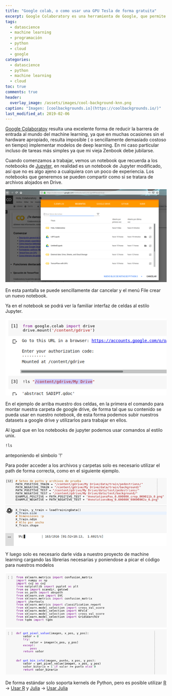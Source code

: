 ```yaml
---
title: "Google colab, o como usar una GPU Tesla de forma gratuita"
excerpt: Google Colaboratory es una herramienta de Google, que permite la ejecución de código python mediante jupyter notebooks en un entorno virtual equipado con una GPU Tesla K80.
tags:
  - datascience
  - machine learning
  - programación
  - python
  - cloud
  - google
categories:
  - datascience
  - python
  - machine learning
  - cloud
toc: true
comments: true
header:
  overlay_image: /assets/images/cool-background-knn.png
caption: "Imagen: [coolbackgrounds.io](https://coolbackgrounds.io/)"
last_modified_at: 2019-02-06
---
```


[Google Colaboratoy](https://colab.research.google.com/) resulta una excelente forma de reducir la barrera de entrada al mundo del machine learning, ya que en muchas ocasiones sin el hardware apropiado, resulta imposible ( o sencillamente demasiado costoso en tiempo) implementar modelos de deep learning. En mi caso particular incluso de tareas más simples ya que mi vieja Zenbook debe jubilarse.

Cuando comenzamos a trabajar, vemos un notebook que recuerda a los notebooks de [Jupyter](https://jupyter.org/), en realidad es un notebook de Jupyter modificado, así que no es algo ajeno a cualquiera con un poco de experiencia. Los notebooks que generemos se pueden compartir como si se tratara de archivos alojados en Drive.

![gcf](/assets/images/googlecolabfirst.png)

En esta pantalla se puede sencillamente dar cancelar y el menú File crear un nuevo notebook.

Ya en el notebook se podrá ver la familiar interfaz de celdas al estilo Jupyter.

![gcc](/assets/images/googlecolabcell.png)

En el ejemplo de arriba muestro dos celdas, en la primera el comando para montar nuestra carpeta de google drive, de forma tal que su contenido se pueda usar en nuestro notebook, de esta forma podemos subir nuestros datasets a google drive y utilizarlos para trabajar en ellos.

Al igual que en los notebooks de jupyter podemos usar comandos al estilo unix.

```bash
!ls
```

anteponiendo el símbolo '!'

Para poder acceder a los archivos y carpetas solo es necesario utilizar el path de forma correcta, como en el siguiente ejemplo.

![gcc](/assets/images/googlecolabfiles.png)

Y luego solo es necesario darle vida a nuestro proyecto de machine learning cargando las líbrerias necesarias y poniendose a picar el código para nuestros modelos

![gcc](/assets/images/googlecolabcode.png)

De forma estándar solo soporta kernels de Python, pero es posible utilizar [R](https://www.r-project.org/) -> [Usar R](https://discourse.mc-stan.org/t/r-jupyter-notebook-rstan-on-google-colab/6101) y [Julia](https://julialang.org/) -> [Usar Julia](https://discourse.julialang.org/t/julia-on-google-colab-free-gpu-accelerated-shareable-notebooks/15319)


